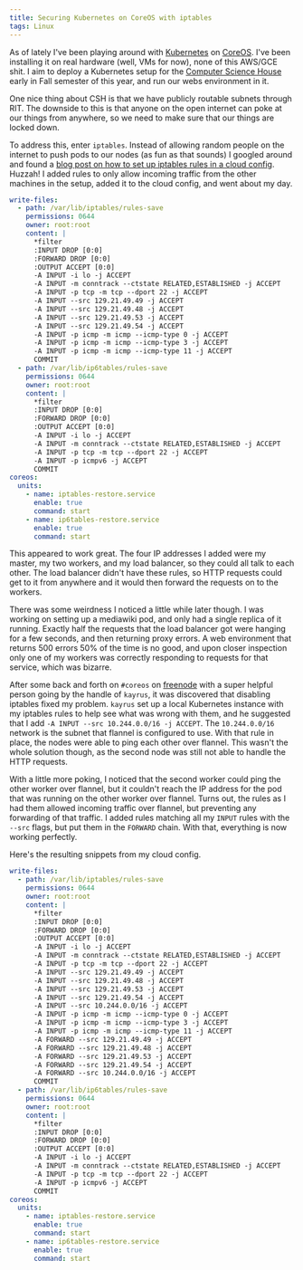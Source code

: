 ```yaml
---
title: Securing Kubernetes on CoreOS with iptables
tags: Linux
---
```


As of lately I've been playing around with [Kubernetes](http://kubernetes.io/)
on [CoreOS](https://coreos.com/). I've been installing it on real hardware
(well, VMs for now), none of this AWS/GCE shit. I aim to deploy a Kubernetes
setup for the [Computer Science House](http://csh.rit.edu/) early in Fall
semester of this year, and run our webs environment in it.

One nice thing about CSH is that we have publicly routable subnets through RIT.
The downside to this is that anyone on the open internet can poke at our things
from anywhere, so we need to make sure that our things are locked down.

To address this, enter `iptables`. Instead of allowing random people on the
internet to push pods to our nodes (as fun as that sounds) I googled around and
found a [blog post on how to set up iptables rules in a cloud
config](http://www.jimmycuadra.com/posts/securing-coreos-with-iptables/).
Huzzah! I added rules to only allow incoming traffic from the other machines in
the setup, added it to the cloud config, and went about my day.

```yaml
write-files:
  - path: /var/lib/iptables/rules-save
    permissions: 0644
    owner: root:root
    content: |
      *filter
      :INPUT DROP [0:0]
      :FORWARD DROP [0:0]
      :OUTPUT ACCEPT [0:0]
      -A INPUT -i lo -j ACCEPT
      -A INPUT -m conntrack --ctstate RELATED,ESTABLISHED -j ACCEPT
      -A INPUT -p tcp -m tcp --dport 22 -j ACCEPT
      -A INPUT --src 129.21.49.49 -j ACCEPT
      -A INPUT --src 129.21.49.48 -j ACCEPT
      -A INPUT --src 129.21.49.53 -j ACCEPT
      -A INPUT --src 129.21.49.54 -j ACCEPT
      -A INPUT -p icmp -m icmp --icmp-type 0 -j ACCEPT
      -A INPUT -p icmp -m icmp --icmp-type 3 -j ACCEPT
      -A INPUT -p icmp -m icmp --icmp-type 11 -j ACCEPT
      COMMIT
  - path: /var/lib/ip6tables/rules-save
    permissions: 0644
    owner: root:root
    content: |
      *filter
      :INPUT DROP [0:0]
      :FORWARD DROP [0:0]
      :OUTPUT ACCEPT [0:0]
      -A INPUT -i lo -j ACCEPT
      -A INPUT -m conntrack --ctstate RELATED,ESTABLISHED -j ACCEPT
      -A INPUT -p tcp -m tcp --dport 22 -j ACCEPT
      -A INPUT -p icmpv6 -j ACCEPT
      COMMIT
coreos:
  units:
    - name: iptables-restore.service
      enable: true
      command: start
    - name: ip6tables-restore.service
      enable: true
      command: start
```

This appeared to work great. The four IP addresses I added were my master, my
two workers, and my load balancer, so they could all talk to each other. The
load balancer didn't have these rules, so HTTP requests could get to it from
anywhere and it would then forward the requests on to the workers.

There was some weirdness I noticed a little while later though. I was working on
setting up a mediawiki pod, and only had a single replica of it running. Exactly
half the requests that the load balancer got were hanging for a few seconds, and
then returning proxy errors. A web environment that returns 500 errors 50% of
the time is no good, and upon closer inspection only one of my workers was
correctly responding to requests for that service, which was bizarre.

After some back and forth on `#coreos` on [freenode](http://freenode.net/) with
a super helpful person going by the handle of `kayrus`, it was discovered that
disabling iptables fixed my problem. `kayrus` set up a local Kubernetes instance
with my iptables rules to help see what was wrong with them, and he suggested
that I add `-A INPUT --src 10.244.0.0/16 -j ACCEPT`. The `10.244.0.0/16` network
is the subnet that flannel is configured to use.  With that rule in place, the
nodes were able to ping each other over flannel. This wasn't the whole
solution though, as the second node was still not able to handle the HTTP
requests.

With a little more poking, I noticed that the second worker could ping the other
worker over flannel, but it couldn't reach the IP address for the pod that was
running on the other worker over flannel. Turns out, the rules as I had them
allowed incoming traffic over flannel, but preventing any forwarding of that
traffic. I added rules matching all my `INPUT` rules with the `--src` flags, but
put them in the `FORWARD` chain. With that, everything is now working perfectly.

Here's the resulting snippets from my cloud config.

```yaml
write-files:
  - path: /var/lib/iptables/rules-save
    permissions: 0644
    owner: root:root
    content: |
      *filter
      :INPUT DROP [0:0]
      :FORWARD DROP [0:0]
      :OUTPUT ACCEPT [0:0]
      -A INPUT -i lo -j ACCEPT
      -A INPUT -m conntrack --ctstate RELATED,ESTABLISHED -j ACCEPT
      -A INPUT -p tcp -m tcp --dport 22 -j ACCEPT
      -A INPUT --src 129.21.49.49 -j ACCEPT
      -A INPUT --src 129.21.49.48 -j ACCEPT
      -A INPUT --src 129.21.49.53 -j ACCEPT
      -A INPUT --src 129.21.49.54 -j ACCEPT
      -A INPUT --src 10.244.0.0/16 -j ACCEPT
      -A INPUT -p icmp -m icmp --icmp-type 0 -j ACCEPT
      -A INPUT -p icmp -m icmp --icmp-type 3 -j ACCEPT
      -A INPUT -p icmp -m icmp --icmp-type 11 -j ACCEPT
      -A FORWARD --src 129.21.49.49 -j ACCEPT
      -A FORWARD --src 129.21.49.48 -j ACCEPT
      -A FORWARD --src 129.21.49.53 -j ACCEPT
      -A FORWARD --src 129.21.49.54 -j ACCEPT
      -A FORWARD --src 10.244.0.0/16 -j ACCEPT
      COMMIT
  - path: /var/lib/ip6tables/rules-save
    permissions: 0644
    owner: root:root
    content: |
      *filter
      :INPUT DROP [0:0]
      :FORWARD DROP [0:0]
      :OUTPUT ACCEPT [0:0]
      -A INPUT -i lo -j ACCEPT
      -A INPUT -m conntrack --ctstate RELATED,ESTABLISHED -j ACCEPT
      -A INPUT -p tcp -m tcp --dport 22 -j ACCEPT
      -A INPUT -p icmpv6 -j ACCEPT
      COMMIT
coreos:
  units:
    - name: iptables-restore.service
      enable: true
      command: start
    - name: ip6tables-restore.service
      enable: true
      command: start
```

